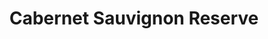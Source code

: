 ---
layout: wine
title: Cabernet Sauvignon Reserve
permalink: wine/cabernet-sauvignon-reserve-2/
winename: cabernet sauvignon reserve
varietal: cabernet sauvignon
ava: south coast
color: red
image_path: /images/wine/red/cab-reserve.jpg
years:
- year: 2012
  price: 4.95
- year: 2013
  price: 24.95
---